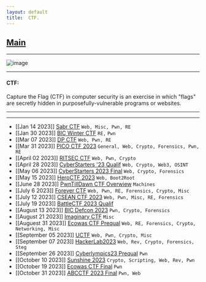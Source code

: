 ```yaml
---
layout: default
title:  CTF.
---
```


<h2 class="menu-header" id="index"><a href="../../index.html">Main</a></h2>
<hr>

![image](https://user-images.githubusercontent.com/127159644/223298906-28e3941f-ea26-48bc-b5f6-25c81c012cdc.png)


* * *
<h4 class="menu-header" id="ctf">CTF:</h4>
Capture the Flag (CTF) in computer security is an exercise in which "flags" are secretly hidden in purposefully-vulnerable programs or websites.
<hr>
<hr>

- [[Jan 14 2023]] [Sabr CTF](https://markuched13.github.io/posts/ctf/sabr/sabr.html) `Web, Misc, Pwn, RE`
- [[Jan 30 2023]] [BIC Winter CTF](https://h4ckyou.github.io/posts/ctf/bic23/bicctf.html) `RE,` `Pwn`
- [[Mar 07 2023]] [DP CTF](https://h4ckyou.github.io/posts/ctf/dp23/dpctf.html) `Web, Pwn, RE`
- [[Mar 31 2023]] [PICO CTF 2023](https://h4ckyou.github.io/posts/ctf/picoctf/writeup.html) `General, Web, Crypto, Forensics, Pwn, RE`
- [[April 02 2023]] [RITSEC CTF](https://h4ckyou.github.io/posts/ctf/ritsec23/writeup.html) `Web, Pwn, Crypto`
- [[April 28 2023]] [CyberStarters '23 Qualif](https://h4ckyou.github.io/posts/ctf/cyberstarters23/qualif/index.html) `Web, Crypto, Web3, OSINT`
- [[May 06 2023]] [CyberStarters 2023 Final](https://h4ckyou.github.io/posts/ctf/cyberstarters23/final/index.html) `Web, Crypto, Forensics`
- [[May 15 2023]] [HeroCTF 2023](https://h4ckyou.github.io/posts/ctf/heroctf23/index.html) `Web, Boot2Root`
- [[June 28 2023]] [PwnTillDawn CTF Overwiew](https://h4ckyou.github.io/posts/ctf/pwntilldawn/2023/index.html) `Machines`
- [[July 6 2023]] [Forever CTF](https://h4ckyou.github.io/posts/ctf/foreverctf/index.html) `Web, Pwn, RE, Forensics, Crypto, Misc`
- [[July 12 2023]] [CSEAN CTF 2023](https://h4ckyou.github.io/posts/ctf/csean/index.html) `Web, Pwn, Misc, RE, Forensics`
- [[July 19 2023]] [BattleCTF 2023 Qualif](https://h4ckyou.github.io/posts/ctf/battlectf23/prequal/writeup.html)
- [[August 13 2023]] [BIC Defcon 2023](https://h4ckyou.github.io/posts/ctf/bicdefcon23/index.html) `Pwn, Crypto, Forensics`
- [[August 21 2023]] [Imaginary CTF](https://h4ckyou.github.io/posts/ctf/imaginaryctf/challenges/index.html) `Misc`
- [[Auguest 31 2023]] [Ecowas CTF Prequal](https://h4ckyou.github.io/posts/ctf/ecowas23/prequal/writeup.html) `Web, RE, Forensics, Crypto, Networking, Misc`
- [[September 05 2023]] [UCTF](https://h4ckyou.github.io/posts/ctf/uctf/writeup.html) `Web, Pwn, Crypto, Misc`
- [[September 07 2023]] [HackerLab2023](https://github.com/h4ckyou/h4ckyou.github.io/blob/main/posts/ctf/hackerlab2023/README.md) `Web, Rev, Crypto, Forensics, Steg`
- [[September 26 2023]] [Cyberlympics23 Prequal](https://h4ckyou.github.io/posts/ctf/cyberlympics22/prequal/writeup.html) `Pwn`
- [[October 10 2023]] [Sunshine 2023](https://h4ckyou.github.io/posts/ctf/sunshinectf23/writeup.html) `Crypto, Scripting, Web, Rev, Pwn`
- [[October 19 2023]] [Ecowas CTF Final](https://h4ckyou.github.io/posts/ctf/ecowas23/final/writeup.html) `Pwn`
- [[October 31 2023]] [ABCCTF 2023 Final](https://h4ckyou.github.io/posts/ctf/abcctf23/writeup.html) `Pwn, Web`
